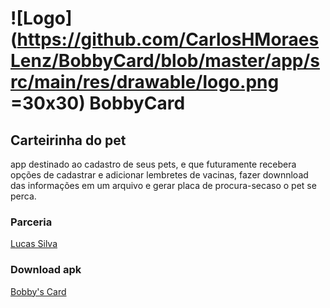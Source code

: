 # ![Logo](https://github.com/CarlosHMoraesLenz/BobbyCard/blob/master/app/src/main/res/drawable/logo.png =30x30) BobbyCard
## Carteirinha do pet
app destinado ao cadastro de seus pets, e que futuramente recebera opções de cadastrar e adicionar lembretes de vacinas, fazer downnload das informações em um arquivo e gerar placa de procura-secaso o pet se perca.

### Parceria
[Lucas Silva](https://github.com/lucas-matheus-almeida-97)

### Download apk
[Bobby's Card](https://github.com/CarlosHMoraesLenz/BobbyCard/raw/master/app/release/app-release.apk)
